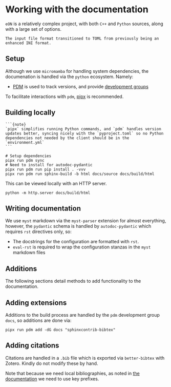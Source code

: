 # Working with the documentation

`eON` is a relatively complex project, with both `C++` and `Python` sources,
along with a large set of options.

```{versionchanged} 2.1_TBA
The input file format transitioned to TOML from previously being an enhanced INI format.
```

## Setup

Although we use `micromamba` for handling system dependencies, the documenation
is handled via the `python` ecosystem. Namely:

- [PDM](https://pdm-project.org/en/latest/) is used to track versions, and provide [development groups](https://pdm-project.org/latest/usage/dependency/#add-development-only-dependencies)

To facilitate interactions with `pdm`,
[pipx](https://pipx.pypa.io/latest/installation/) is recommended.

## Building locally

````{margin}
```{note}
`pipx` simplifies running Python commands, and `pdm` handles version updates better, syncing nicely with the `pyproject.toml` so no Python dependencies not needed by the client should be in the `environment.yml`
```
````

```{code-block} bash
# Setup dependencies
pipx run pdm sync
# Need to install for autodoc-pydantic
pipx run pdm run pip install . -vvv
pipx run pdm run sphinx-build -b html docs/source docs/build/html
```

This can be viewed locally with an HTTP server.

```{code-block} bash
python -m http.server docs/build/html
```

## Writing documentation

We use `myst` markdown via the `myst-parser` extension for almost everything,
however, the `pydantic` schema is handled by `autodoc-pydantic` which requires
`rst` directives only, so:
- The docstrings for the configuration are formatted with `rst`.
- `eval-rst` is required to wrap the configuration stanzas in the `myst`
  markdown files

## Additions

The following sections detail methods to add functionality to the documentation.

## Adding extensions

Additions to the build process are handled by the `pdm` development group `docs`, so additions are done via:

```{code-block} bash
pipx run pdm add -dG docs "sphinxcontrib-bibtex"
```

## Adding citations

Citations are handled in a `.bib` file which is exported via `better-bibtex`
with Zotero. Kindly do not modify these by hand.

Note that because we need local bibliographies, as noted in [the
documentation](https://sphinxcontrib-bibtex.readthedocs.io/en/latest/usage.html#local-bibliographies)
we need to use key prefixes.
